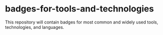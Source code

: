 # badges-for-tools-and-technologies
This repository will contain badges for most common and widely used tools, technologies, and languages.
